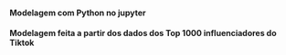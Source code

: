  #### Modelagem com Python no jupyter
#### Modelagem feita a partir dos dados dos Top 1000 influenciadores do Tiktok
